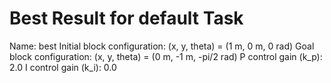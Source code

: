 # Best Result for default Task

Name: best
Initial block configuration: (x, y, theta) = (1 m, 0 m, 0 rad)
Goal block configuration: (x, y, theta) = (0 m, -1 m, -pi/2 rad)
P control gain (k_p): 2.0
I control gain (k_i): 0.0